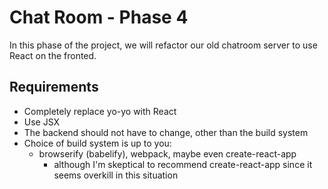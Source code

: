 # Chat Room - Phase 4

In this phase of the project, we will refactor our old chatroom server to use React on the fronted.

## Requirements

* Completely replace yo-yo with React
* Use JSX
* The backend should not have to change, other than the build system
* Choice of build system is up to you:
  * browserify (babelify), webpack, maybe even create-react-app
    * although I'm skeptical to recommend create-react-app since it seems overkill in this situation